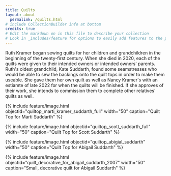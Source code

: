 ```yaml
---
title: Quilts
layout: about
  permalink: /quilts.html
# include CollectionBuilder info at bottom
credits: true
# Edit the markdown on in this file to describe your collection
# Look in _includes/feature for options to easily add features to the page
---
```


Ruth Kramer began sewing quilts for her children and grandchildren in the beginning of the twenty-first century.  When she died in 2020, each of the quilts were given to their intended owners or intended owners' parents.  Ruth's oldest grandchild, Kate Suddarth, found some seamstresses who would be able to sew the backings onto the quilt tops in order to make them useable.  She gave them her own quilt as well as Nancy Kramer's with an estiamte of late 2022 for when the quilts will be finished.  If she approves of their work, she intends to commission them to complete other relatives' quilts as well.

{% include feature/image.html objectid="quiltop_marti_kramer_suddarth_full" width="50" caption="Quilt Top for Marti Suddarth" %}

{% include feature/image.html objectid="quiltop_scott_suddarth_full" width="50" caption="Quilt Top for Scott Suddarth" %}

{% include feature/image.html objectid="quiltop_abigial_suddarth" width="50" caption="Quilt Top for Abigail Suddarth" %}

{% include feature/image.html objectid="quilt_decorative_for_abigail_suddarth_2007" width="50" caption="Small, decorative quilt for Abigail Suddarth" %}

